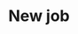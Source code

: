 ---
published: false
title: New job
description: |
  Lorem ipsum dolor sit amet, consectetur adipisicing elit. Voluptates magni accusantium amet quisquam maxime, officiis sit beatae eveniet mollitia tenetur sequi hic alias tempore iure a cumque atque unde quae.
contract: Permanent
hours: 16.5
pay: £12,000 to £14,000 depending on experience
application_link: 'http://stgeorgeslupset.co.uk/files/application.pdf'
---